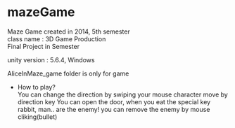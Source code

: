 # mazeGame
Maze Game created in 2014, 5th semester  
class name : 3D Game Production  
Final Project in Semester  
  
unity version : 5.6.4, Windows
  
AliceInMaze_game folder is only for game
  
* How to play?  
You can change the direction by swiping your mouse 
character move by direction key
You can open the door, when you eat the special key  
rabbit, man.. are the enemy! you can remove the enemy by mouse cliking(bullet)
